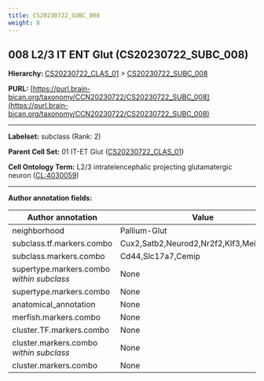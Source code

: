 ```yaml
---
title: CS20230722_SUBC_008
weight: 8
---
```

## 008 L2/3 IT ENT Glut (CS20230722_SUBC_008)
<b>Hierarchy: </b>
[CS20230722_CLAS_01](../CS20230722_CLAS_01) >
[CS20230722_SUBC_008](../CS20230722_SUBC_008)

**PURL:** [https://purl.brain-bican.org/taxonomy/CCN20230722/CS20230722_SUBC_008](https://purl.brain-bican.org/taxonomy/CCN20230722/CS20230722_SUBC_008)

---


**Labelset:** subclass (Rank: 2)

**Parent Cell Set:** 01 IT-ET Glut ([CS20230722_CLAS_01](../CS20230722_CLAS_01))



**Cell Ontology Term:**  L2/3 intratelencephalic projecting glutamatergic neuron ([CL:4030059](https://www.ebi.ac.uk/ols/ontologies/cl/terms?obo_id=CL:4030059)) 

[MARKER GENES.]: #


---

[TRANSFERRED ANNOTATIONS.]: #


[AUTHOR ANNOTATION FIELDS.]: #


**Author annotation fields:**

| Author annotation | Value |
|-------------------|-------|
|neighborhood|Pallium-Glut|
|subclass.tf.markers.combo|Cux2,Satb2,Neurod2,Nr2f2,Klf3,Meis2,Tox2|
|subclass.markers.combo|Cd44,Slc17a7,Cemip|
|supertype.markers.combo _within subclass_|None|
|supertype.markers.combo|None|
|anatomical_annotation|None|
|merfish.markers.combo|None|
|cluster.TF.markers.combo|None|
|cluster.markers.combo _within subclass_|None|
|cluster.markers.combo|None|
